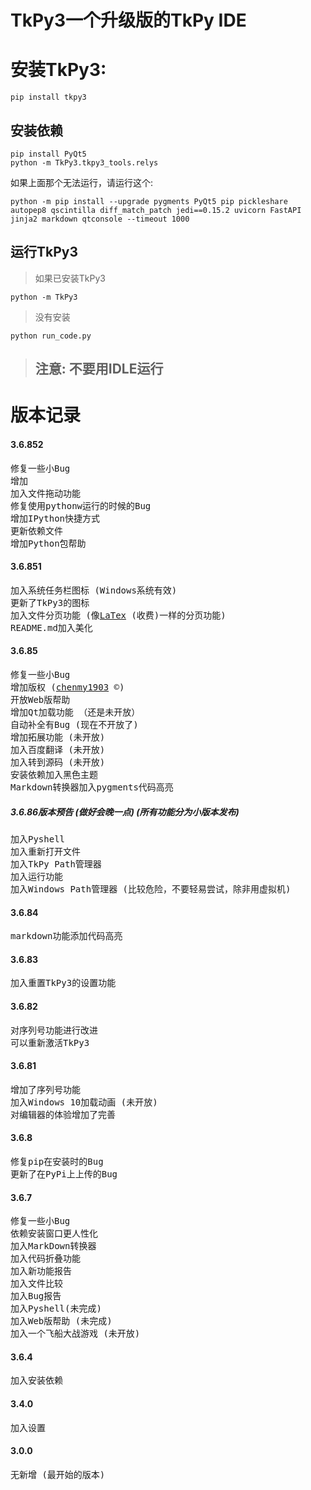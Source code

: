 # TkPy3一个升级版的TkPy IDE
# 安装TkPy3:
```
pip install tkpy3
```

## 安装依赖
```
pip install PyQt5
python -m TkPy3.tkpy3_tools.relys
```
如果上面那个无法运行，请运行这个:
```
python -m pip install --upgrade pygments PyQt5 pip pickleshare autopep8 qscintilla diff_match_patch jedi==0.15.2 uvicorn FastAPI jinja2 markdown qtconsole --timeout 1000
```
## 运行TkPy3
> 如果已安装TkPy3
```
python -m TkPy3
```

> 没有安装
```
python run_code.py
```
> ## 注意: 不要用IDLE运行

# 版本记录
#### 3.6.852
<pre>
修复一些小Bug
增加
加入文件拖动功能
修复使用pythonw运行的时候的Bug
增加IPython快捷方式
更新依赖文件
增加Python包帮助
</pre>
#### 3.6.851
<pre>
加入系统任务栏图标 (Windows系统有效)
更新了TkPy3的图标
加入文件分页功能 (像<a href="https://www.latex-project.org/">LaTex</a> (收费)一样的分页功能)
README.md加入美化
</pre>
#### 3.6.85
<pre>
修复一些小Bug
增加版权 (<a href="https://github.com/chenmy1903">chenmy1903</a> ©)
开放Web版帮助
增加Qt加载功能 （还是未开放）
自动补全有Bug (现在不开放了)
增加拓展功能 (未开放)
加入百度翻译 (未开放)
加入转到源码 (未开放)
安装依赖加入黑色主题
Markdown转换器加入pygments代码高亮
</pre>
##### 3.6.86版本预告 (做好会晚一点) (所有功能分为小版本发布)
<pre>
加入Pyshell
加入重新打开文件
加入TkPy Path管理器
加入运行功能
加入Windows Path管理器 (比较危险，不要轻易尝试，除非用虚拟机)
</pre>
#### 3.6.84
<pre>
markdown功能添加代码高亮
</pre>
#### 3.6.83
<pre>
加入重置TkPy3的设置功能
</pre>
#### 3.6.82
<pre>
对序列号功能进行改进
可以重新激活TkPy3
</pre>
#### 3.6.81
<pre>
增加了序列号功能
加入Windows 10加载动画 (未开放)
对编辑器的体验增加了完善
</pre>
#### 3.6.8
<pre>
修复pip在安装时的Bug
更新了在PyPi上上传的Bug
</pre>
#### 3.6.7
<pre>
修复一些小Bug
依赖安装窗口更人性化
加入MarkDown转换器
加入代码折叠功能
加入新功能报告
加入文件比较
加入Bug报告
加入Pyshell(未完成)
加入Web版帮助 (未完成)
加入一个飞船大战游戏 (未开放)
</pre>
#### 3.6.4
<pre>
加入安装依赖
</pre>
#### 3.4.0
<pre>
加入设置
</pre>
#### 3.0.0
<pre>
无新增 (最开始的版本)
</pre>
